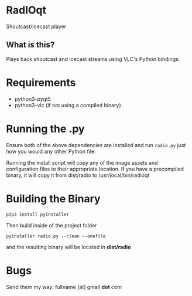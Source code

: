 # RadIOqt

Shoutcast/Icecast player

## What is this?

Plays back shoutcast and icecast streams using VLC's Python bindings.

# Requirements

* python3-pyqt5
* python3-vlc (if not using a compiled binary)

# Running the .py

Ensure both of the above dependencies are installed and run ```radio.py``` just how you would any other Python file.

Running the install script will copy any of the image assets and configuration files to their appropriate location. If you have a precompiled binary, it will copy it from dist/radio to /usr/local/bin/radioqt

# Building the Binary

```pip3 install pyinstaller```

Then build inside of the project folder

```pyinstaller radio.py --clean --onefile```

and the resulting binary will be located in **dist/radio**

# Bugs

Send them my way: fullname [at] gmail **dot** com
